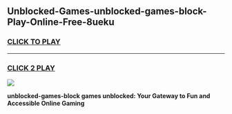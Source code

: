 
## Unblocked-Games-unblocked-games-block-Play-Online-Free-8ueku
<h3>
<a href="https://premium76.site?title=unblocked-games-block&ref=26A">CLICK TO PLAY</a></h3>
<hr>

<h3>
<a href="https://premium76.site?title=unblocked-games-block&ref=26A">CLICK 2 PLAY</a>
  
</h3>

<a href="https://premium76.site?title=unblocked-games-block&ref=26A"><img src="https://clearcache.store/games.png"></a>


**unblocked-games-block games unblocked: Your Gateway to Fun and Accessible Online Gaming**
